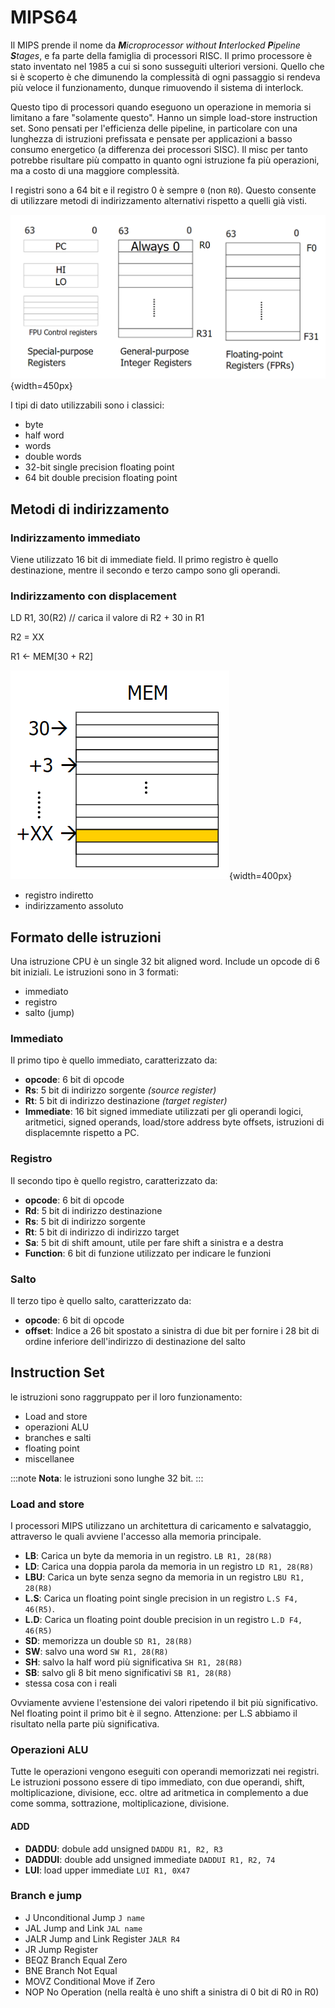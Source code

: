 # MIPS64
<!-- LEZIONE 4: 04-10-2022 -->

Il MIPS prende il nome da _**M**icroprocessor without **I**nterlocked **P**ipeline **S**tages_, e fa parte della famiglia di processori RISC. Il primo processore è stato inventato nel 1985 a cui si sono susseguiti ulteriori versioni. Quello che si è scoperto è che dimunendo la complessità di ogni passaggio si rendeva più veloce il funzionamento, dunque rimuovendo il sistema di interlock.

Questo tipo di processori quando eseguono un operazione in memoria si limitano a fare "solamente questo". Hanno un simple load-store instruction set. Sono pensati per l'efficienza delle pipeline, in particolare con una lunghezza di istruzioni prefissata e pensate per applicazioni a basso consumo energetico (a differenza dei processori SISC). Il misc per tanto potrebbe risultare più compatto in quanto ogni istruzione fa più operazioni, ma a costo di una maggiore complessità.

I registri sono a 64 bit e il registro 0 è sempre `0` (non `R0`). Questo consente di utilizzare metodi di indirizzamento alternativi rispetto a quelli già visti.

![Architettura](../images/03_architettura.png){width=450px}

I tipi di dato utilizzabili sono i classici:

- byte
- half word
- words
- double words
- 32-bit single precision floating point
- 64 bit double precision floating point

## Metodi di indirizzamento

### Indirizzamento immediato

Viene utilizzato 16 bit di immediate field. Il primo registro è quello destinazione, mentre il secondo e terzo campo sono gli operandi. 

### Indirizzamento con displacement

LD R1, 30(R2) // carica il valore di R2 + 30 in R1

R2 = XX

R1 <- MEM[30 + R2]

![Indirizzamento](../images/03_displacement1.png){width=400px}

- registro indiretto
- indirizzamento assoluto


## Formato delle istruzioni

Una istruzione CPU  è un single 32 bit aligned word. Include un opcode di 6 bit iniziali. Le istruzioni sono in 3 formati:

- immediato
- registro
- salto (jump)

### Immediato

Il primo tipo è quello immediato, caratterizzato da:

- **opcode**: 6 bit di opcode
- **Rs**: 5 bit di indirizzo sorgente _(source register)_
- **Rt**: 5 bit di indirizzo destinazione _(target register)_
- **Immediate**: 16 bit signed immediate utilizzati per gli operandi logici, aritmetici, signed operands, load/store address byte offsets, istruzioni di displacemnte rispetto a PC.

### Registro

Il secondo tipo è quello registro, caratterizzato da:

- **opcode**: 6 bit di opcode
- **Rd**: 5 bit di indirizzo destinazione
- **Rs**: 5 bit di indirizzo sorgente
- **Rt**: 5 bit di indirizzo di indirizzo target
- **Sa**: 5 bit di shift amount, utile per fare shift a sinistra e a destra
- **Function**: 6 bit di funzione utilizzato per indicare le funzioni

### Salto

Il terzo tipo è quello salto, caratterizzato da:

- **opcode**: 6 bit di opcode
- **offset**: Indice a 26 bit spostato a sinistra di due bit per fornire i 28 bit di ordine inferiore dell'indirizzo di destinazione del salto

## Instruction Set

le istruzioni sono raggruppato per il loro funzionamento:

- Load and store
- operazioni ALU
- branches e salti
- floating point
- miscellanee

:::note
**Nota**: le istruzioni sono lunghe 32 bit.
:::


### Load and store

I processori MIPS utilizzano un architettura di caricamento e salvataggio, attraverso le quali avviene l'accesso alla memoria principale.

- **LB**: Carica un byte da memoria in un registro. `LB R1, 28(R8)`
- **LD**: Carica una doppia parola da memoria in un registro `LD R1, 28(R8)`
- **LBU**: Carica un byte senza segno da memoria in un registro `LBU R1, 28(R8)`
- **L.S**: Carica un floating point single precision in un registro `L.S F4, 46(R5)`.
- **L.D**: Carica un floating point double precision in un registro `L.D F4, 46(R5)`
- **SD**: memorizza un double `SD R1, 28(R8)`
- **SW**: salvo una word `SW R1, 28(R8)`
- **SH**: salvo la half word più significativa `SH R1, 28(R8)`
- **SB**: salvo gli 8 bit meno significativi `SB R1, 28(R8)`
- stessa cosa con i reali

Ovviamente avviene l'estensione dei valori ripetendo il bit più significativo. Nel floating point il primo bit è il segno. Attenzione: per L.S abbiamo il risultato nella parte più significativa.

### Operazioni ALU

Tutte le operazioni vengono eseguiti con operandi memorizzati nei registri. Le istruzioni possono essere di tipo immediato, con due operandi, shift, moltiplicazione, divisione, ecc. oltre ad aritmetica in complemento a due come somma, sottrazione, moltiplicazione, divisione.

#### ADD

- **DADDU**: dobule add unsigned `DADDU R1, R2, R3`
- **DADDUI**: double add unsigned immediate `DADDUI R1, R2, 74`
- **LUI**: load upper immediate `LUI R1, 0X47`

### Branch e jump

- J Unconditional Jump `J name`
- JAL Jump and Link `JAL name`
- JALR Jump and Link Register `JALR R4`
- JR Jump Register
- BEQZ Branch Equal Zero
- BNE Branch Not Equal
- MOVZ Conditional Move if Zero
- NOP No Operation (nella realtà è uno shift a sinistra di 0 bit di R0 in R0)
